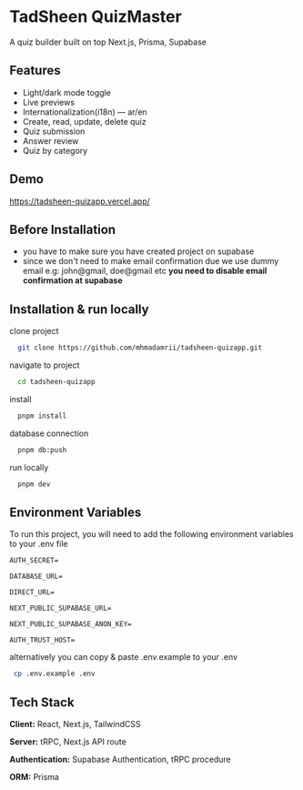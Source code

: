 # TadSheen QuizMaster

A quiz builder built on top Next.js, Prisma, Supabase

## Features

- Light/dark mode toggle
- Live previews
- Internationalization(i18n) — ar/en
- Create, read, update, delete quiz
- Quiz submission
- Answer review
- Quiz by category

## Demo

https://tadsheen-quizapp.vercel.app/

## Before Installation

- you have to make sure you have created project on supabase
- since we don't need to make email confirmation due we use dummy email e.g: john@gmail, doe@gmail etc **you need to disable email confirmation at supabase**

## Installation & run locally

clone project

```bash
  git clone https://github.com/mhmadamrii/tadsheen-quizapp.git
```

navigate to project

```bash
  cd tadsheen-quizapp
```

install

```bash
  pnpm install
```

database connection

```bash
  pnpm db:push
```

run locally

```bash
  pnpm dev
```

## Environment Variables

To run this project, you will need to add the following environment variables to your .env file

`AUTH_SECRET=`

`DATABASE_URL=`

`DIRECT_URL=`

`NEXT_PUBLIC_SUPABASE_URL=`

`NEXT_PUBLIC_SUPABASE_ANON_KEY=`

`AUTH_TRUST_HOST=`

alternatively you can copy & paste .env.example to your .env

```bash
 cp .env.example .env
```

## Tech Stack

**Client:** React, Next.js, TailwindCSS

**Server:** tRPC, Next.js API route

**Authentication:** Supabase Authentication, tRPC procedure

**ORM:** Prisma
